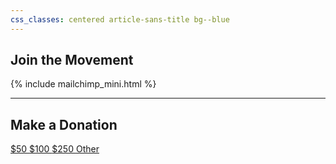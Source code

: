 ```yaml
---
css_classes: centered article-sans-title bg--blue
---
```


## Join the Movement

{% include mailchimp_mini.html %}

* * *

## Make a Donation
<div class="call-to-action">
  <a href="https://thefutureproject.giv.sh/d953?amount=50" class="btn">
    $50
  </a>
  <a href="https://thefutureproject.giv.sh/d953?amount=100" class="btn">
    $100
  </a>
  <a href="https://thefutureproject.giv.sh/d953?amount=250" class="btn">
    $250
  </a>
  <a href="https://thefutureproject.giv.sh/d953" class="btn">
    Other
  </a>
</div>


